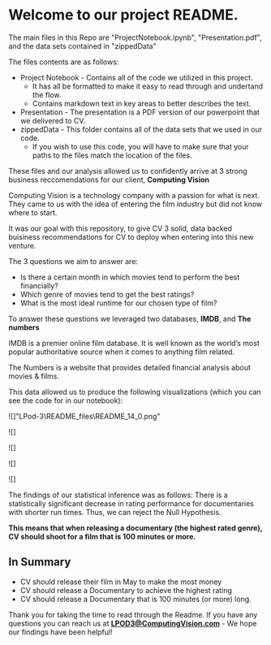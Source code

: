 # Welcome to our project README.

The main files in this Repo are "ProjectNotebook.ipynb", "Presentation.pdf", and the data sets contained in "zippedData"

The files contents are as follows:
* Project Notebook - Contains all of the code we utilized in this project. 
    *  It has all be formatted to make it easy to read through and undertand the flow.
    *  Contains markdown text in key areas to better describes the text.
* Presentation - The presentation is a PDF version of our powerpoint that we delivered to CV.
* zippedData - This folder contains all of the data sets that we used in our code. 
    *  If you wish to use this code, you will have to make sure that your paths to the files match the location of the files.

These files and our analysis allowed us to confidently arrive at 3 strong business reccomendations for our client, **Computing Vision**

Computing Vision is a technology company with a passion for what is next. They came to us with the idea of entering the film industry but did not know where to start.

It was our goal with this repository, to give CV 3 solid, data backed buisiness recommendations for CV to deploy when entering into this new venture.

The 3 questions we aim to answer are:
* Is there a certain month in which movies tend to perform the best financially?
* Which genre of movies tend to get the best ratings?
* What is the most ideal runtime for our chosen type of film?

To answer these questions we leveraged two databases, **IMDB**, and **The numbers**

IMDB is a premier online film database. It is well known as the world’s most popular 
authoritative source when it comes to anything film related.

The Numbers is a website that provides detailed financial
analysis about movies & films.

This data allowed us to produce the following visualizations (which you can see the code for in our notebook):

![]"LPod-3\README_files\README_14_0.png"

![]

![]

![]

![]

The findings of our statistical inference was as follows:
There is a statistically significant decrease in rating performance for
documentaries with shorter run times. Thus, we can reject the Null Hypothesis.

**This means that when releasing a documentary (the highest rated genre), CV should shoot for a film that is 100 minutes or more.**

## In Summary
* CV should release their film in May to make the most money
* CV should release a Documentary to achieve the highest rating
* CV should release a Documentary that is 100 minutes (or more) long.

Thank you for taking the time to read through the Readme. If you have any questions you can reach us at
**LPOD3@ComputingVision.com** - We hope our findings have been helpful!



